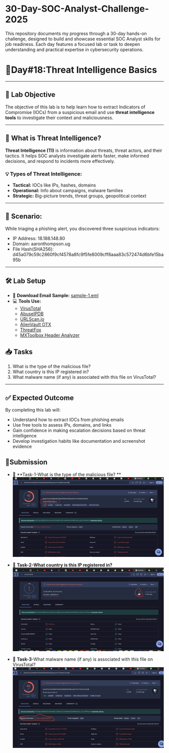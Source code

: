 # 30-Day-SOC-Analyst-Challenge-2025
This repository documents my progress through a 30-day hands-on challenge, designed to build and showcase essential SOC Analyst skills for job readiness. Each day features a focused lab or task to deepen understanding and practical expertise in cybersecurity operations.

# 🚀Day#18:Threat Intelligence Basics

---

## 🎯 **Lab Objective**

The objective of this lab is to help learn how to extract Indicators of Compromise (IOCs) from a suspicious email and use **threat intelligence tools** to investigate their context and maliciousness.


---

## 📘 **What is Threat Intelligence?**

**Threat Intelligence (TI)** is information about threats, threat actors, and their tactics. It helps SOC analysts investigate alerts faster, make informed decisions, and respond to incidents more effectively.

### 💡 Types of Threat Intelligence:
- **Tactical:** IOCs like IPs, hashes, domains
- **Operational:** Info about campaigns, malware families
- **Strategic:** Big-picture trends, threat groups, geopolitical context

---

## 💼 **Scenario:**

While triaging a phishing alert, you discovered three suspicious indicators:

- IP Address: 18.188.148.80
- Domain: aaronthompson.ug
- File Hash(SHA256): d45a079c59c2860f9cf4578a8fc9f5fe8009cff8aaa83c572474d6bfe15ba95b

---

## 🛠️ **Lab Setup**

- 📩 **Download Email Sample:** [sample-1.eml](sandbox:/mnt/data/sample-1.eml)  
- 💻 **Tools Use:**
  - [VirusTotal](https://www.virustotal.com)
  - [AbuseIPDB](https://abuseipdb.com)
  - [URLScan.io](https://urlscan.io)
  - [AlienVault OTX](https://otx.alienvault.com/)
  - [ThreatFox](https://threatfox.abuse.ch/)
  - [MXToolbox Header Analyzer](https://mxtoolbox.com/EmailHeaders.aspx)


## 📥 **Tasks**

1. What is the type of the malicious file?
2. What country is this IP registered in?  
3. What malware name (if any) is associated with this file on VirusTotal?

---

## ✅ **Expected Outcome**

By completing this lab will:
- Understand how to extract IOCs from phishing emails  
- Use free tools to assess IPs, domains, and links  
- Gain confidence in making escalation decisions based on threat intelligence  
- Develop investigation habits like documentation and screenshot evidence


## 📸Submission

- 🔹 **Task-1-What is the type of the malicious file? **
![image alt](https://github.com/sachinpatil-soc/30-Day-SOC-Analyst-Challenge-2025/blob/57e74df86e768d2aeb856f6b02621a147b06501f/Images/7-zip.png)


- 🔹 **Task-2-What country is this IP registered in?**
![image alt](https://github.com/sachinpatil-soc/30-Day-SOC-Analyst-Challenge-2025/blob/57e74df86e768d2aeb856f6b02621a147b06501f/Images/ip-location.png)

- 🔹 **Task-3**-What malware name (if any) is associated with this file on VirusTotal?
![image alt](https://github.com/sachinpatil-soc/30-Day-SOC-Analyst-Challenge-2025/blob/57e74df86e768d2aeb856f6b02621a147b06501f/Images/malware-name.png)


